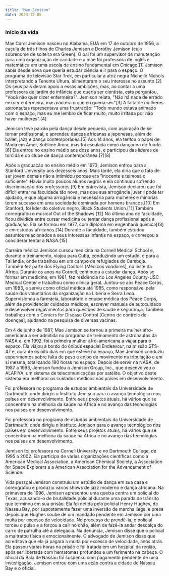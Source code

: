 ```yaml
---
title: "Mae-Jemison"
date: 2023-12-05
---
```

<h3>Início da vida</h3>
Mae Carol Jemison nasceu no Alabama, EUA em 17 de outubro de 1956, a caçula de três filhos de Charles Jemison e Dorothy Jemison (cujo sobrenome de solteira era Green). O pai foi um supervisor de manutenção para uma organização de caridade e a mãe foi professora de inglês e matemática em uma escola de ensino fundamental em Chicago.[1] Jemison sabia desde nova que queria estudar ciência e ir para o espaço. O programa de televisão Star Trek, em particular a atriz negra Nichelle Nichols interpretando a Tenente Uhura, alimentaram o seu interesse no assunto.[2] Os seus pais deram apoio a essas ambições, mas, ao contar a uma professora de jardim de infância que queria ser cientista, esta perguntou, "Você não quer dizer enfermeira?". Jemison relata, "Não há nada de errado em ser enfermeira, mas não era o que eu queria ser."[3] A falta de mulheres astronautas representava uma frustração: "Todo mundo estava animado com o espaço, mas eu me lembro de ficar muito, muito irritada por não haver mulheres".[4]

Jemison teve paixão pela dança desde pequena, com aspiração de se tornar profissional, e aprendeu danças africanas e japonesas, além de ballet, jazz e dança contemporânea.[5] Aos 14 anos, ela tentou o papel de Maria em Amor, Sublime Amor, mas foi escalada como dançarina de fundo.[6] Ela entrou no ensino médio aos doze anos, e participou das líderes de torcida e do clube de dança contemporânea.[7][8]

Após a graduação no ensino médio em 1973, Jemison entrou para a Stanford University aos dezesseis anos. Mais tarde, ela diria que o fato de ser jovem demais não a intimidou porque era "inocente e teimosa o suficiente". Havia muito poucos alunos negros e ela continuou sofrendo discriminação dos professores.[9] Em entrevista, Jemison declarou que foi difícil entrar na faculdade tão nova, mas que sua arrogância juvenil pode ter ajudado, e que alguma arrogância é necessária para mulheres e minorias terem sucesso em uma sociedade dominada por homens brancos.[10] Em Stanford, foi líder do coletivo negro, Black Students Union.[11] Também coreografou o musical Out of the Shadows.[12] No último ano de faculdade, ficou dividida entre cursar medicina ou tentar dança profissional após a graduação. Ela se formou em 1977, com diploma em engenharia química[13] e em estudos africanos.[14] Durante a faculdade, também estudou assuntos relacionados a seus interesses infantis no espaço, e começou a considerar tentar a NASA.[15]

Carreira médica
Jemison cursou medicina na Cornell Medical School e, durante o treinamento, viajou para Cuba, conduzindo um estudo, e para a Tailândia, onde trabalhou em um campo de refugiados do Camboja. Também fez parte dos Flying Doctors [Médicos voadores], no leste da África. Durante os anos na Cornell, continuou a estudar dança. Após se formar em medicina, em 1981, fez residência no Los Angeles County-USC Medical Center e trabalhou como clínica geral. Juntou-se aos Peace Corps, em 1983, e serviu como oficial médica até 1985, como responsável pela saúde dos voluntários da organização na Libéria e Serra Leoa. Supervisionou a farmácia, laboratório e equipe médica dos Peace Corps, além de providenciar cuidados médicos, escrever manuais de autocuidado e desenvolver regulamentos para questões de saúde e segurança. Também trabalhou com o Centers for Disease Control [Centro de controle de doenças], ajudando na pesquisa de diversas vacinas.

Em 4 de junho de 1987, Mae Jemison se tornou a primeira mulher afro-americana a ser admitida no programa de treinamento de astronautas da NASA e, em 1992, foi a primeira mulher afro-americana a viajar para o espaço. Ela viajou a bordo do ônibus espacial Endeavour, na missão STS-47 e, durante os oito dias em que esteve no espaço, Mae Jemison conduziu experimentos sobre falta de peso e enjoo de movimento na tripulação e em si mesma, totalizando 190 horas no espaço. Depois de servir na NASA, de 1987 a 1993, Jemison fundou o Jemison Group, Inc., que desenvolveu o ALAFIYA, um sistema de telecomunicações por satélite. O objetivo deste sistema era melhorar os cuidados médicos nos países em desenvolvimento.

Foi professora no programa de estudos ambientais da Universidade de Dartmouth, onde dirigiu o Instituto Jemison para o avanço tecnológico nos países em desenvolvimento. Entre seus projetos atuais, há vários que se concentram na melhoria da saúde na África e no avanço das tecnologias nos países em desenvolvimento.

Foi professora no programa de estudos ambientais da Universidade de Dartmouth, onde dirigiu o Instituto Jemison para o avanço tecnológico nos países em desenvolvimento. Entre seus projetos atuais, há vários que se concentram na melhoria da saúde na África e no avanço das tecnologias nos países em desenvolvimento.

Jemison foi professora na Cornell University e no Dartmouth College, de 1995 a 2002. Ela participa de várias organizações científicas como a American Medical Association, a American Chemical Society, a Association for Space Explorers e a American Association for the Advancement of Science.

Vida pessoal
Jemison construiu um estúdio de dança em sua casa e coreografou e produziu vários shows de jazz moderno e dança africana. Na primavera de 1996, Jemison apresentou uma queixa contra um policial do Texas, acusando-o de brutalidade policial durante uma parada de trânsito que terminou em sua prisão. Ela foi detida pelo policial Henry Hughes, de Nassau Bay, por supostamente fazer uma inversão de marcha ilegal e presa depois que Hughes soube de um mandado pendente em Jemison por uma multa por excesso de velocidade. No processo de prendê-la, o policial torceu o pulso e a forçou a cair no chão, além de fazê-la andar descalça do carro de patrulha até a delegacia. Na denúncia, Jemison disse que o policial a maltratou física e emocionalmente. O advogado de Jemison disse que acreditava que ela já pagara a multa por excesso de velocidade, anos atrás. Ela passou várias horas na prisão e foi tratada em um hospital da região, após ser libertada com hematomas profundos e um ferimento na cabeça. O oficial da Baía de Nassau foi suspenso com pagamento pendente de uma investigação. Jemison entrou com uma ação contra a cidade de Nassau Bay e o oficial.
